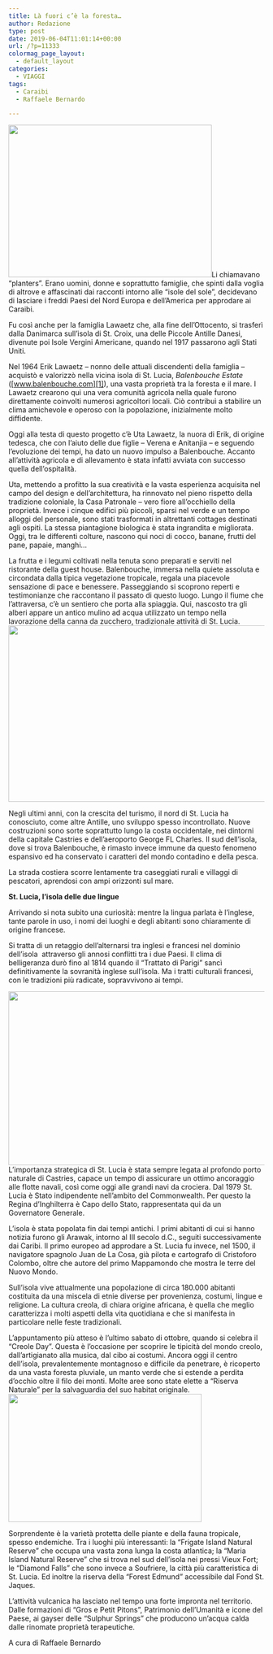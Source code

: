 ```yaml
---
title: Là fuori c’è la foresta…
author: Redazione
type: post
date: 2019-06-04T11:01:14+00:00
url: /?p=11333
colormag_page_layout:
  - default_layout
categories:
  - VIAGGI
tags:
  - Caraibi
  - Raffaele Bernardo

---
```

<img decoding="async" loading="lazy" class="alignleft wp-image-11338" src="https://progressonline.it/wp-content/uploads/2019/05/IMG_0458-300x225.jpg" alt="" width="400" height="300" />Li chiamavano “planters”. Erano uomini, donne e soprattutto famiglie, che spinti dalla voglia di altrove e affascinati dai racconti intorno alle “isole del sole”, decidevano di lasciare i freddi Paesi del Nord Europa e dell’America per approdare ai Caraibi.

Fu così anche per la famiglia Lawaetz che, alla fine dell’Ottocento, si trasferì dalla Danimarca sull’isola di St. Croix, una delle Piccole Antille Danesi, divenute poi Isole Vergini Americane, quando nel 1917 passarono agli Stati Uniti.

Nel 1964 Erik Lawaetz – nonno delle attuali discendenti della famiglia – acquistò e valorizzò nella vicina isola di St. Lucia, _Balenbouche Estate_ ([www.balenbouche.com][1]), una vasta proprietà tra la foresta e il mare. I Lawaetz crearono qui una vera comunità agricola nella quale furono direttamente coinvolti numerosi agricoltori locali. Ciò contribuì a stabilire un clima amichevole e operoso con la popolazione, inizialmente molto diffidente.

Oggi alla testa di questo progetto c’è Uta Lawaetz, la nuora di Erik, di origine tedesca, che con l’aiuto delle due figlie – Verena e Anitanjia – e seguendo l’evoluzione dei tempi, ha dato un nuovo impulso a Balenbouche. Accanto all’attività agricola e di allevamento è stata infatti avviata con successo quella dell’ospitalità.

Uta, mettendo a profitto la sua creatività e la vasta esperienza acquisita nel campo del design e dell’architettura, ha rinnovato nel pieno rispetto della tradizione coloniale, la Casa Patronale &#8211; vero fiore all’occhiello della proprietà. Invece i cinque edifici più piccoli, sparsi nel verde e un tempo alloggi del personale, sono stati trasformati in altrettanti cottages destinati agli ospiti. La stessa piantagione biologica è stata ingrandita e migliorata. Oggi, tra le differenti colture, nascono qui noci di cocco, banane, frutti del pane, papaie, manghi…

La frutta e i legumi coltivati nella tenuta sono preparati e serviti nel ristorante della guest house. Balenbouche, immersa nella quiete assoluta e circondata dalla tipica vegetazione tropicale, regala una piacevole sensazione di pace e benessere. Passeggiando si scoprono reperti e testimonianze che raccontano il passato di questo luogo. Lungo il fiume che l’attraversa, c’è un sentiero che porta alla spiaggia. Qui, nascosto tra gli alberi appare un antico mulino ad acqua utilizzato un tempo nella lavorazione della canna da zucchero, tradizionale attività di St. Lucia.<img decoding="async" loading="lazy" class="alignright wp-image-11336 " src="https://progressonline.it/wp-content/uploads/2019/05/Balenbouche_020-1024x683.jpg" alt="" width="520" height="347" />

Negli ultimi anni, con la crescita del turismo, il nord di St. Lucia ha conosciuto, come altre Antille, uno sviluppo spesso incontrollato. Nuove costruzioni sono sorte soprattutto lungo la costa occidentale, nei dintorni della capitale Castries e dell’aeroporto George FL Charles. Il sud dell’isola, dove si trova Balenbouche, è rimasto invece immune da questo fenomeno espansivo ed ha conservato i caratteri del mondo contadino e della pesca.

La strada costiera scorre lentamente tra caseggiati rurali e villaggi di pescatori, aprendosi con ampi orizzonti sul mare.

**St. Lucia, l’isola delle due lingue**

Arrivando si nota subito una curiosità: mentre la lingua parlata è l’inglese, tante parole in uso, i nomi dei luoghi e degli abitanti sono chiaramente di origine francese.

Si tratta di un retaggio dell’alternarsi tra inglesi e francesi nel dominio dell’isola  attraverso gli annosi conflitti tra i due Paesi. Il clima di belligeranza durò fino al 1814 quando il “Trattato di Parigi” sancì definitivamente la sovranità inglese sull’isola. Ma i tratti culturali francesi, con le tradizioni più radicate, sopravvivono ai tempi.

<img decoding="async" loading="lazy" class="alignleft wp-image-11335 " src="https://progressonline.it/wp-content/uploads/2019/05/Balenbouche_006-1024x683.jpg" alt="" width="513" height="342" /> L’importanza strategica di St. Lucia è stata sempre legata al profondo porto naturale di Castries, capace un tempo di assicurare un ottimo ancoraggio alle flotte navali, così come oggi alle grandi navi da crociera. Dal 1979 St. Lucia è Stato indipendente nell’ambito del Commonwealth. Per questo la Regina d’Inghilterra è Capo dello Stato, rappresentata qui da un Governatore Generale.

L’isola è stata popolata fin dai tempi antichi. I primi abitanti di cui si hanno notizia furono gli Arawak, intorno al III secolo d.C., seguiti successivamente dai Caribi. Il primo europeo ad approdare a St. Lucia fu invece, nel 1500, il navigatore spagnolo Juan de La Cosa, già pilota e cartografo di Cristoforo Colombo, oltre che autore del primo Mappamondo che mostra le terre del Nuovo Mondo.

Sull’isola vive attualmente una popolazione di circa 180.000 abitanti costituita da una miscela di etnie diverse per provenienza, costumi, lingue e religione. La cultura creola, di chiara origine africana, è quella che meglio caratterizza i molti aspetti della vita quotidiana e che si manifesta in particolare nelle feste tradizionali.

L’appuntamento più atteso è l’ultimo sabato di ottobre, quando si celebra il “Creole Day”. Questa è l’occasione per scoprire le tipicità del mondo creolo, dall’artigianato alla musica, dal cibo ai costumi. Ancora oggi il centro dell’isola, prevalentemente montagnoso e difficile da penetrare, è ricoperto da una vasta foresta pluviale, un manto verde che si estende a perdita d’occhio oltre il filo dei monti. Molte aree sono state elette a “Riserva Naturale” per la salvaguardia del suo habitat originale.<img decoding="async" loading="lazy" class="alignright wp-image-11337" src="https://progressonline.it/wp-content/uploads/2019/05/DSC_0207-300x199.jpg" alt="" width="380" height="252" />

Sorprendente è la varietà protetta delle piante e della fauna tropicale, spesso endemiche. Tra i luoghi più interessanti: la “Frigate Island Natural Reserve” che occupa una vasta zona lunga la costa atlantica; la “Maria Island Natural Reserve” che si trova nel sud dell’isola nei pressi Vieux Fort; le “Diamond Falls” che sono invece a Soufriere, la città più caratteristica di St. Lucia. Ed inoltre la riserva della “Forest Edmund” accessibile dal Fond St. Jaques.

L’attività vulcanica ha lasciato nel tempo una forte impronta nel territorio. Dalle formazioni di “Gros e Petit Pitons”, Patrimonio dell’Umanità e icone del Paese, ai gayser delle “Sulphur Springs” che producono un’acqua calda dalle rinomate proprietà terapeutiche.

A cura di Raffaele Bernardo

 [1]: https://www.balenbouche.com/